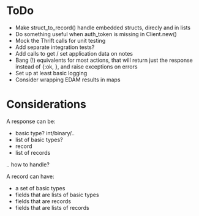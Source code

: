 ToDo
====

-   Make struct_to_record() handle embedded structs, direcly and in lists
-   Do something useful when auth_token is missing in Client.new()
-   Mock the Thrift calls for unit testing
-   Add separate integration tests?
-   Add calls to get / set application data on notes
-   Bang (!) equivalents for most actions, that will return just the response
    instead of {:ok, <response>}, and raise exceptions on errors
-   Set up at least basic logging
-   Consider wrapping EDAM results in maps

Considerations
==============

A response can be:

-   basic type? int/binary/..
-   list of basic types?
-   record
-   list of records

.. how to handle?

A record can have:

-   a set of basic types
-   fields that are lists of basic types
-   fields that are records
-   fields that are lists of records
